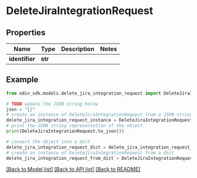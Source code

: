# DeleteJiraIntegrationRequest


## Properties

Name | Type | Description | Notes
------------ | ------------- | ------------- | -------------
**identifier** | **str** |  | 

## Example

```python
from odin_sdk.models.delete_jira_integration_request import DeleteJiraIntegrationRequest

# TODO update the JSON string below
json = "{}"
# create an instance of DeleteJiraIntegrationRequest from a JSON string
delete_jira_integration_request_instance = DeleteJiraIntegrationRequest.from_json(json)
# print the JSON string representation of the object
print(DeleteJiraIntegrationRequest.to_json())

# convert the object into a dict
delete_jira_integration_request_dict = delete_jira_integration_request_instance.to_dict()
# create an instance of DeleteJiraIntegrationRequest from a dict
delete_jira_integration_request_from_dict = DeleteJiraIntegrationRequest.from_dict(delete_jira_integration_request_dict)
```
[[Back to Model list]](../README.md#documentation-for-models) [[Back to API list]](../README.md#documentation-for-api-endpoints) [[Back to README]](../README.md)



